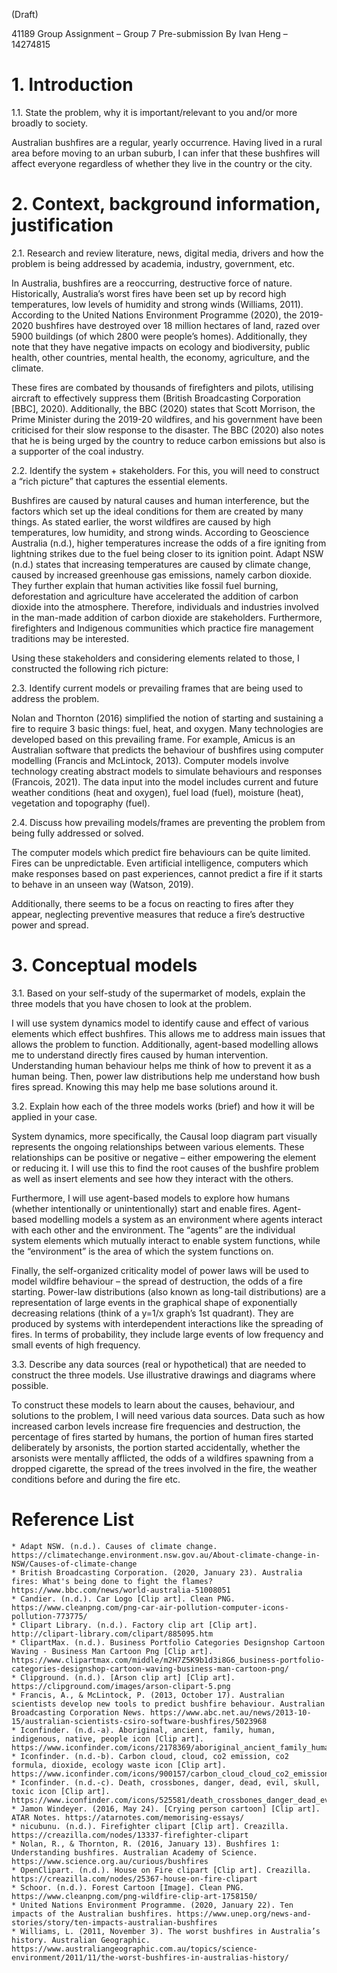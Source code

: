 (Draft)

41189 Group Assignment – Group 7 Pre-submission
By Ivan Heng – 14274815

# 1. Introduction #

1.1. State the problem, why it is important/relevant to you and/or more broadly to society.

Australian bushfires are a regular, yearly occurrence. Having lived in a rural area before moving to an urban suburb, I can infer that these bushfires will affect everyone regardless of whether they live in the country or the city.

# 2. Context, background information, justification #

2.1. Research and review literature, news, digital media, drivers and how the problem is being addressed by academia, industry, government, etc. 

In Australia, bushfires are a reoccurring, destructive force of nature. Historically, Australia’s worst fires have been set up by record high temperatures, low levels of humidity and strong winds (Williams, 2011). According to the United Nations Environment Programme (2020), the 2019-2020 bushfires have destroyed over 18 million hectares of land, razed over 5900 buildings (of which 2800 were people’s homes). Additionally, they note that they have negative impacts on ecology and biodiversity, public health, other countries, mental health, the economy, agriculture, and the climate.

These fires are combated by thousands of firefighters and pilots, utilising aircraft to effectively suppress them (British Broadcasting Corporation [BBC], 2020). Additionally, the BBC (2020) states that Scott Morrison, the Prime Minister during the 2019-20 wildfires, and his government have been criticised for their slow response to the disaster. The BBC (2020) also notes that he is being urged by the country to reduce carbon emissions but also is a supporter of the coal industry.

2.2. Identify the system + stakeholders. For this, you will need to construct a “rich picture” that captures the essential elements. 

Bushfires are caused by natural causes and human interference, but the factors which set up the ideal conditions for them are created by many things. As stated earlier, the worst wildfires are caused by high temperatures, low humidity, and strong winds. According to Geoscience Australia (n.d.), higher temperatures increase the odds of a fire igniting from lightning strikes due to the fuel being closer to its ignition point. Adapt NSW (n.d.) states that increasing temperatures are caused by climate change, caused by increased greenhouse gas emissions, namely carbon dioxide. They further explain that human activities like fossil fuel burning, deforestation and agriculture have accelerated the addition of carbon dioxide into the atmosphere. Therefore, individuals and industries involved in the man-made addition of carbon dioxide are stakeholders. Furthermore, firefighters and Indigenous communities which practice fire management traditions may be interested.

Using these stakeholders and considering elements related to those, I constructed the following rich picture:
 

2.3. Identify current models or prevailing frames that are being used to address the problem.

Nolan and Thornton (2016) simplified the notion of starting and sustaining a fire to require 3 basic things: fuel, heat, and oxygen. Many technologies are developed based on this prevailing frame. For example, Amicus is an Australian software that predicts the behaviour of bushfires using computer modelling (Francis and McLintock, 2013). Computer models involve technology creating abstract models to simulate behaviours and responses (Francois, 2021). The data input into the model includes current and future weather conditions (heat and oxygen), fuel load (fuel), moisture (heat), vegetation and topography (fuel).

2.4. Discuss how prevailing models/frames are preventing the problem from being fully addressed or solved.

The computer models which predict fire behaviours can be quite limited. Fires can be unpredictable. Even artificial intelligence, computers which make responses based on past experiences, cannot predict a fire if it starts to behave in an unseen way (Watson, 2019). 

Additionally, there seems to be a focus on reacting to fires after they appear, neglecting preventive measures that reduce a fire’s destructive power and spread.

# 3. Conceptual models #

3.1. Based on your self-study of the supermarket of models, explain the three models that you have chosen to look at the problem.

I will use system dynamics model to identify cause and effect of various elements which effect bushfires. This allows me to address main issues that allows the problem to function. 
Additionally, agent-based modelling allows me to understand directly fires caused by human intervention. Understanding human behaviour helps me think of how to prevent it as a human being.
Then, power law distributions help me understand how bush fires spread. Knowing this may help me base solutions around it.

3.2. Explain how each of the three models works (brief) and how it will be applied in your case. 

System dynamics, more specifically, the Causal loop diagram part visually represents the ongoing relationships between various elements. These relationships can be positive or negative – either empowering the element or reducing it. I will use this to find the root causes of the bushfire problem as well as insert elements and see how they interact with the others.

Furthermore, I will use agent-based models to explore how humans (whether intentionally or unintentionally) start and enable fires. Agent-based modelling models a system as an environment where agents interact with each other and the environment. The “agents” are the individual system elements which mutually interact to enable system functions, while the “environment” is the area of which the system functions on.

Finally, the self-organized criticality model of power laws will be used to model wildfire behaviour – the spread of destruction, the odds of a fire starting. Power-law distributions (also known as long-tail distributions) are a representation of large events in the graphical shape of exponentially decreasing relations (think of a y=1/x graph’s 1st quadrant). They are produced by systems with interdependent interactions like the spreading of fires. In terms of probability, they include large events of low frequency and small events of high frequency.

3.3. Describe any data sources (real or hypothetical) that are needed to construct the three models. Use illustrative drawings and diagrams where possible.

To construct these models to learn about the causes, behaviour, and solutions to the problem, I will need various data sources. Data such as how increased carbon levels increase fire frequencies and destruction, the percentage of fires started by humans, the portion of human fires started deliberately by arsonists, the portion started accidentally, whether the arsonists were mentally afflicted, the odds of a wildfires spawning from a dropped cigarette, the spread of the trees involved in the fire, the weather conditions before and during the fire etc.

# Reference List #
	* Adapt NSW. (n.d.). Causes of climate change. https://climatechange.environment.nsw.gov.au/About-climate-change-in-NSW/Causes-of-climate-change 
	* British Broadcasting Corporation. (2020, January 23). Australia fires: What's being done to fight the flames? https://www.bbc.com/news/world-australia-51008051 
	* Candier. (n.d.). Car Logo [Clip art]. Clean PNG. https://www.cleanpng.com/png-car-air-pollution-computer-icons-pollution-773775/ 
	* Clipart Library. (n.d.). Factory clip art [Clip art]. http://clipart-library.com/clipart/885095.htm 
	* ClipartMax. (n.d.). Business Portfolio Categories Designshop Cartoon Waving - Business Man Cartoon Png [Clip art]. https://www.clipartmax.com/middle/m2H7Z5K9b1d3i8G6_business-portfolio-categories-designshop-cartoon-waving-business-man-cartoon-png/ 
	* Clipground. (n.d.). [Arson clip art] [Clip art]. https://clipground.com/images/arson-clipart-5.png 
	* Francis, A., & McLintock, P. (2013, October 17). Australian scientists develop new tools to predict bushfire behaviour. Australian Broadcasting Corporation News. https://www.abc.net.au/news/2013-10-15/australian-scientists-csiro-software-bushfires/5023968 
	* Iconfinder. (n.d.-a). Aboriginal, ancient, family, human, indigenous, native, people icon [Clip art]. https://www.iconfinder.com/icons/2178369/aboriginal_ancient_family_human_indigenous_native_people_icon 
	* Iconfinder. (n.d.-b). Carbon cloud, cloud, co2 emission, co2 formula, dioxide, ecology waste icon [Clip art]. https://www.iconfinder.com/icons/900157/carbon_cloud_cloud_co2_emission_co2_formula_dioxide_ecology_waste_icon 
	* Iconfinder. (n.d.-c). Death, crossbones, danger, dead, evil, skull, toxic icon [Clip art]. https://www.iconfinder.com/icons/525581/death_crossbones_danger_dead_evil_skull_toxic_icon 
	* Jamon Windeyer. (2016, May 24). [Crying person cartoon] [Clip art]. ATAR Notes. https://atarnotes.com/memorising-essays/ 
	* nicubunu. (n.d.). Firefighter clipart [Clip art]. Creazilla. https://creazilla.com/nodes/13337-firefighter-clipart 
	* Nolan, R., & Thornton, R. (2016, January 13). Bushfires 1: Understanding bushfires. Australian Academy of Science. https://www.science.org.au/curious/bushfires 
	* OpenClipart. (n.d.). House on Fire clipart [Clip art]. Creazilla. https://creazilla.com/nodes/25367-house-on-fire-clipart 
	* Schoor. (n.d.). Forest Cartoon [Image]. Clean PNG. https://www.cleanpng.com/png-wildfire-clip-art-1758150/ 
	* United Nations Environment Programme. (2020, January 22). Ten impacts of the Australian bushfires. https://www.unep.org/news-and-stories/story/ten-impacts-australian-bushfires 
	* Williams, L. (2011, November 3). The worst bushfires in Australia’s history. Australian Geographic. https://www.australiangeographic.com.au/topics/science-environment/2011/11/the-worst-bushfires-in-australias-history/ 
	

